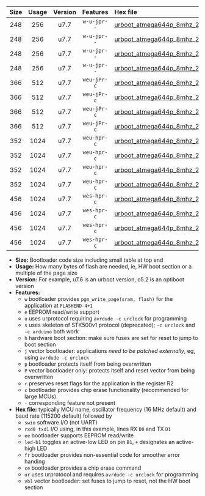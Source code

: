 |Size|Usage|Version|Features|Hex file|
|:-:|:-:|:-:|:-:|:--|
|248|256|u7.7|`w-u-jpr--`|[urboot_atmega644p_8mhz_230400bps_swio_rxd0_txd1_led+b0_ur_vbl.hex](https://raw.githubusercontent.com/stefanrueger/urboot.hex/main/cores/mightycore/atmega644p/fcpu_8mhz/230400_bps/urboot_atmega644p_8mhz_230400bps_swio_rxd0_txd1_led+b0_ur_vbl.hex)|
|248|256|u7.7|`w-u-jpr--`|[urboot_atmega644p_8mhz_230400bps_swio_rxd0_txd1_led+b7_ur_vbl.hex](https://raw.githubusercontent.com/stefanrueger/urboot.hex/main/cores/mightycore/atmega644p/fcpu_8mhz/230400_bps/urboot_atmega644p_8mhz_230400bps_swio_rxd0_txd1_led+b7_ur_vbl.hex)|
|248|256|u7.7|`w-u-jpr--`|[urboot_atmega644p_8mhz_230400bps_swio_rxd2_txd3_led+b0_ur_vbl.hex](https://raw.githubusercontent.com/stefanrueger/urboot.hex/main/cores/mightycore/atmega644p/fcpu_8mhz/230400_bps/urboot_atmega644p_8mhz_230400bps_swio_rxd2_txd3_led+b0_ur_vbl.hex)|
|248|256|u7.7|`w-u-jpr--`|[urboot_atmega644p_8mhz_230400bps_swio_rxd2_txd3_led+b7_ur_vbl.hex](https://raw.githubusercontent.com/stefanrueger/urboot.hex/main/cores/mightycore/atmega644p/fcpu_8mhz/230400_bps/urboot_atmega644p_8mhz_230400bps_swio_rxd2_txd3_led+b7_ur_vbl.hex)|
|366|512|u7.7|`weu-jPr-c`|[urboot_atmega644p_8mhz_230400bps_swio_rxd0_txd1_ee_led+b0_fr_ce_ur_vbl.hex](https://raw.githubusercontent.com/stefanrueger/urboot.hex/main/cores/mightycore/atmega644p/fcpu_8mhz/230400_bps/urboot_atmega644p_8mhz_230400bps_swio_rxd0_txd1_ee_led+b0_fr_ce_ur_vbl.hex)|
|366|512|u7.7|`weu-jPr-c`|[urboot_atmega644p_8mhz_230400bps_swio_rxd0_txd1_ee_led+b7_fr_ce_ur_vbl.hex](https://raw.githubusercontent.com/stefanrueger/urboot.hex/main/cores/mightycore/atmega644p/fcpu_8mhz/230400_bps/urboot_atmega644p_8mhz_230400bps_swio_rxd0_txd1_ee_led+b7_fr_ce_ur_vbl.hex)|
|366|512|u7.7|`weu-jPr-c`|[urboot_atmega644p_8mhz_230400bps_swio_rxd2_txd3_ee_led+b0_fr_ce_ur_vbl.hex](https://raw.githubusercontent.com/stefanrueger/urboot.hex/main/cores/mightycore/atmega644p/fcpu_8mhz/230400_bps/urboot_atmega644p_8mhz_230400bps_swio_rxd2_txd3_ee_led+b0_fr_ce_ur_vbl.hex)|
|366|512|u7.7|`weu-jPr-c`|[urboot_atmega644p_8mhz_230400bps_swio_rxd2_txd3_ee_led+b7_fr_ce_ur_vbl.hex](https://raw.githubusercontent.com/stefanrueger/urboot.hex/main/cores/mightycore/atmega644p/fcpu_8mhz/230400_bps/urboot_atmega644p_8mhz_230400bps_swio_rxd2_txd3_ee_led+b7_fr_ce_ur_vbl.hex)|
|352|1024|u7.7|`weu-hpr-c`|[urboot_atmega644p_8mhz_230400bps_swio_rxd0_txd1_ee_led+b0_fr_ce_ur.hex](https://raw.githubusercontent.com/stefanrueger/urboot.hex/main/cores/mightycore/atmega644p/fcpu_8mhz/230400_bps/urboot_atmega644p_8mhz_230400bps_swio_rxd0_txd1_ee_led+b0_fr_ce_ur.hex)|
|352|1024|u7.7|`weu-hpr-c`|[urboot_atmega644p_8mhz_230400bps_swio_rxd0_txd1_ee_led+b7_fr_ce_ur.hex](https://raw.githubusercontent.com/stefanrueger/urboot.hex/main/cores/mightycore/atmega644p/fcpu_8mhz/230400_bps/urboot_atmega644p_8mhz_230400bps_swio_rxd0_txd1_ee_led+b7_fr_ce_ur.hex)|
|352|1024|u7.7|`weu-hpr-c`|[urboot_atmega644p_8mhz_230400bps_swio_rxd2_txd3_ee_led+b0_fr_ce_ur.hex](https://raw.githubusercontent.com/stefanrueger/urboot.hex/main/cores/mightycore/atmega644p/fcpu_8mhz/230400_bps/urboot_atmega644p_8mhz_230400bps_swio_rxd2_txd3_ee_led+b0_fr_ce_ur.hex)|
|352|1024|u7.7|`weu-hpr-c`|[urboot_atmega644p_8mhz_230400bps_swio_rxd2_txd3_ee_led+b7_fr_ce_ur.hex](https://raw.githubusercontent.com/stefanrueger/urboot.hex/main/cores/mightycore/atmega644p/fcpu_8mhz/230400_bps/urboot_atmega644p_8mhz_230400bps_swio_rxd2_txd3_ee_led+b7_fr_ce_ur.hex)|
|456|1024|u7.7|`wes-hpr-c`|[urboot_atmega644p_8mhz_230400bps_swio_rxd0_txd1_ee_led+b0_fr_ce.hex](https://raw.githubusercontent.com/stefanrueger/urboot.hex/main/cores/mightycore/atmega644p/fcpu_8mhz/230400_bps/urboot_atmega644p_8mhz_230400bps_swio_rxd0_txd1_ee_led+b0_fr_ce.hex)|
|456|1024|u7.7|`wes-hpr-c`|[urboot_atmega644p_8mhz_230400bps_swio_rxd0_txd1_ee_led+b7_fr_ce.hex](https://raw.githubusercontent.com/stefanrueger/urboot.hex/main/cores/mightycore/atmega644p/fcpu_8mhz/230400_bps/urboot_atmega644p_8mhz_230400bps_swio_rxd0_txd1_ee_led+b7_fr_ce.hex)|
|456|1024|u7.7|`wes-hpr-c`|[urboot_atmega644p_8mhz_230400bps_swio_rxd2_txd3_ee_led+b0_fr_ce.hex](https://raw.githubusercontent.com/stefanrueger/urboot.hex/main/cores/mightycore/atmega644p/fcpu_8mhz/230400_bps/urboot_atmega644p_8mhz_230400bps_swio_rxd2_txd3_ee_led+b0_fr_ce.hex)|
|456|1024|u7.7|`wes-hpr-c`|[urboot_atmega644p_8mhz_230400bps_swio_rxd2_txd3_ee_led+b7_fr_ce.hex](https://raw.githubusercontent.com/stefanrueger/urboot.hex/main/cores/mightycore/atmega644p/fcpu_8mhz/230400_bps/urboot_atmega644p_8mhz_230400bps_swio_rxd2_txd3_ee_led+b7_fr_ce.hex)|

- **Size:** Bootloader code size including small table at top end
- **Usage:** How many bytes of flash are needed, ie, HW boot section or a multiple of the page size
- **Version:** For example, u7.6 is an urboot version, o5.2 is an optiboot version
- **Features:**
  + `w` bootloader provides `pgm_write_page(sram, flash)` for the application at `FLASHEND-4+1`
  + `e` EEPROM read/write support
  + `u` uses urprotocol requiring `avrdude -c urclock` for programming
  + `s` uses skeleton of STK500v1 protocol (deprecated); `-c urclock` and `-c arduino` both work
  + `h` hardware boot section: make sure fuses are set for reset to jump to boot section
  + `j` vector bootloader: applications *need to be patched externally*, eg, using `avrdude -c urclock`
  + `p` bootloader protects itself from being overwritten
  + `P` vector bootloader only: protects itself and reset vector from being overwritten
  + `r` preserves reset flags for the application in the register R2
  + `c` bootloader provides chip erase functionality (recommended for large MCUs)
  + `-` corresponding feature not present
- **Hex file:** typically MCU name, oscillator frequency (16 MHz default) and baud rate (115200 default) followed by
  + `swio` software I/O (not UART)
  + `rxd0 txd1` I/O using, in this example, lines RX `D0` and TX `D1`
  + `ee` bootloader supports EEPROM read/write
  + `led-b1` toggles an active-low LED on pin `B1`, `+` designates an active-high LED
  + `fr` bootloader provides non-essential code for smoother error handing
  + `ce` bootloader provides a chip erase command
  + `ur` uses urprotocol and requires `avrdude -c urclock` for programming
  + `vbl` vector bootloader: set fuses to jump to reset, not the HW boot section
